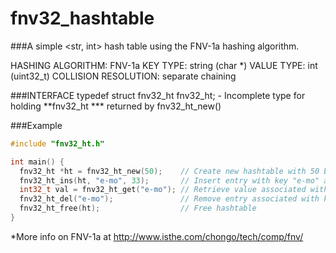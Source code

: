 # fnv32_hashtable
###A simple <str, int> hash table using the FNV-1a hashing algorithm.

HASHING ALGORITHM:    FNV-1a 
KEY TYPE:             string (char *) 
VALUE TYPE:           int (uint32_t) 
COLLISION RESOLUTION: separate chaining 
 
###INTERFACE 
typedef struct fnv32_ht fnv32_ht;
    - Incomplete type for holding **fnv32_ht *** returned by fnv32_ht_new()

###Example
```c
#include "fnv32_ht.h"

int main() {
  fnv32_ht *ht = fnv32_ht_new(50);    // Create new hashtable with 50 buckets
  fnv32_ht_ins(ht, "e-mo", 33);       // Insert entry with key "e-mo" and value 33
  int32_t val = fnv32_ht_get("e-mo"); // Retrieve value associated with key "e-mo" (33)
  fnv32_ht_del("e-mo");               // Remove entry associated with key "e-mo"
  fnv32_ht_free(ht);                  // Free hashtable
}
```

*More info on FNV-1a at http://www.isthe.com/chongo/tech/comp/fnv/
